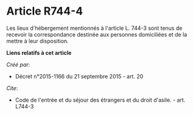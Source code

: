 # Article R744-4

Les lieux d'hébergement mentionnés à l'article L. 744-3 sont tenus de recevoir la correspondance destinée aux personnes
domiciliées et de la mettre à leur disposition.

**Liens relatifs à cet article**

_Créé par_:

  - Décret n°2015-1166 du 21 septembre 2015 - art. 20

_Cite_:

  - Code de l'entrée et du séjour des étrangers et du droit d'asile. - art. L744-3
